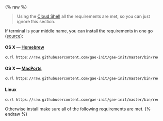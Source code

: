 {% raw %}

> Using the [Cloud Shell](https://cloud.google.com/shell/) all the requirements
are met, so you can just ignore this section.

If terminal is your middle name, you can install the requirements in one go
([source](https://github.com/gae-init/gae-init/tree/master/bin)):

#### OS X &mdash; [Homebrew](http://brew.sh/)

```bash
curl https://raw.githubusercontent.com/gae-init/gae-init/master/bin/requirements_osx_brew.sh | bash
```

#### OS X &mdash; [MacPorts](https://www.macports.org/)

```bash
curl https://raw.githubusercontent.com/gae-init/gae-init/master/bin/requirements_osx_port.sh | bash
```

#### Linux

```bash
curl https://raw.githubusercontent.com/gae-init/gae-init/master/bin/requirements_linux.sh | bash
```

Otherwise install make sure all of the following requirements are met.
{% endraw %}

